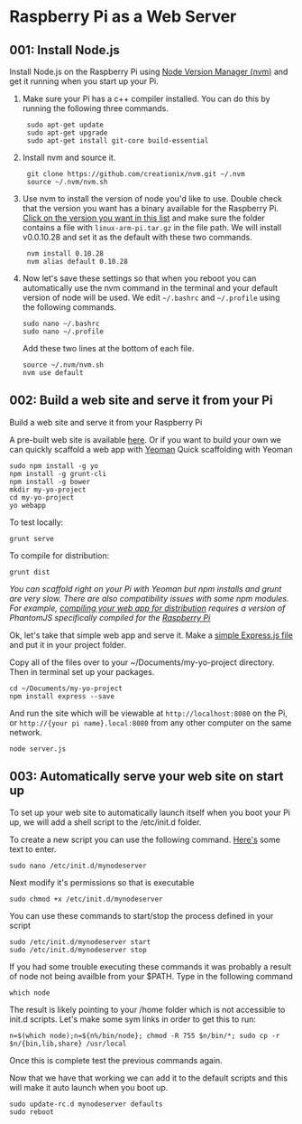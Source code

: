 # Raspberry Pi as a Web Server


## 001: Install Node.js
Install Node.js on the Raspberry Pi using [Node Version Manager (nvm)](https://github.com/creationix/nvm) and get it running when you start up your Pi.

1. Make sure your Pi has a c++ compiler installed. You can do this by running the following three commands.

		sudo apt-get update
		sudo apt-get upgrade
		sudo apt-get install git-core build-essential

2. Install nvm and source it. 

		git clone https://github.com/creationix/nvm.git ~/.nvm
		source ~/.nvm/nvm.sh

3. Use nvm to install the version of node you'd like to use. Double check that the version you want has a binary available for the Raspberry Pi. [Click on the version you want in this list](http://nodejs.org/dist/) and make sure the folder contains a file with `linux-arm-pi.tar.gz` in the file path. We will install v0.0.10.28 and set it as the default with these two commands.

		nvm install 0.10.28
	    nvm alias default 0.10.28
4. Now let's save these settings so that when you reboot you can automatically use the nvm command in the terminal and your default version of node will be used. We edit `~/.bashrc` and `~/.profile` using the following commands.

	```
	sudo nano ~/.bashrc
	sudo nano ~/.profile
	```
	
	Add these two lines at the bottom of each file.	
	
	```
	source ~/.nvm/nvm.sh
	nvm use default
	```

## 002: Build a web site and serve it from your Pi
Build a web site and serve it from your Raspberry Pi

A pre-built web site is available [here](https://github.com/justpitbulls/RaspberryPi-Workshop/blob/master/webserver/files/website). Or if you want to build your own we can quickly scaffold a web app with [Yeoman](http://yeoman.io/learning/)
Quick scaffolding with Yeoman

	sudo npm install -g yo
	npm install -g grunt-cli
	npm install -g bower
	mkdir my-yo-project
	cd my-yo-project
	yo webapp
To test locally:

	grunt serve
To compile for distribution:

	grunt dist
	
*You can scaffold right on your Pi with Yeoman but npm installs and grunt are very slow. There are also compatibility issues with some npm modules. For example, [compiling your web app for distribution](https://github.com/yeoman/generator-webapp/issues/348) requires a version of PhantomJS specifically compiled for the [Raspberry Pi](https://github.com/aeberhardo/phantomjs-linux-armv6l)*

Ok, let's take that simple web app and serve it. Make a [simple Express.js file](https://github.com/justpitbulls/RaspberryPi-Workshop/blob/master/webserver/files/server.js) and put it in your project folder.

Copy all of the files over to your ~/Documents/my-yo-project directory. Then in terminal set up your packages.

	cd ~/Documents/my-yo-project
	npm install express --save

And run the site which will be viewable at `http://localhost:8080` on the Pi, or `http://{your pi name}.local:8080` from any other computer on the same network.

	node server.js	

## 003: Automatically serve your web site on start up
To set up your web site to automatically launch itself when you boot your Pi up, we will add a shell script to the /etc/init.d folder.

To create a new script you can use the following command. [Here's](https://github.com/justpitbulls/RaspberryPi-Workshop/blob/master/webserver/files/autolaunch.txt) some text to enter.

	sudo nano /etc/init.d/mynodeserver

Next modify it's permissions so that is executable

	sudo chmod +x /etc/init.d/mynodeserver

You can use these commands to start/stop the process defined in your script

	sudo /etc/init.d/mynodeserver start
	sudo /etc/init.d/mynodeserver stop

If you had some trouble executing these commands it was probably a result of node not being availble from your $PATH. Type in the following command

	which node

The result is likely pointing to your /home folder which is not accessible to init.d scripts. Let's make some sym links in order to get this to run:

	n=$(which node);n=${n%/bin/node}; chmod -R 755 $n/bin/*; sudo cp -r $n/{bin,lib,share} /usr/local

Once this is complete test the previous commands again. 

Now that we have that working we can add it to the default scripts and this will make it auto launch when you boot up.

	sudo update-rc.d mynodeserver defaults
	sudo reboot










